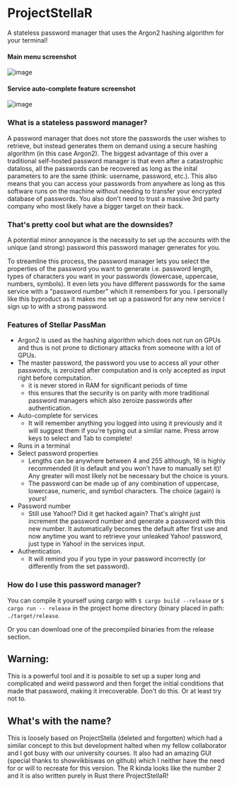 # ProjectStellaR
A stateless password manager that uses the Argon2 hashing algorithm for your terminal!

#### Main menu screenshot
![image](https://github.com/TheAbyssBr0/ProjectStellaR/assets/63530018/63198fc6-34b5-4ffd-979b-346559ebbb96)

#### Service auto-complete feature screenshot
![image](https://github.com/TheAbyssBr0/ProjectStellaR/assets/63530018/89d963ac-8119-4f80-8dc7-0a5762a7e5e6)



### What is a stateless password manager?
A password manager that does not store the passwords the user wishes to retrieve, but instead generates them on demand using a secure hashing algorithm (in this case Argon2). The biggest advantage of this over a traditional self-hosted password manager is that even after a catastrophic dataloss, all the passwords can be recovered as long as the inital parameters to are the same (think: username, password, etc.). This also means that you can access your passwords from anywhere as long as this software runs on the machine without needing to transfer your encrypted database of passwords. You also don't need to trust a massive 3rd party company who most likely have a bigger target on their back.

### That's pretty cool but what are the downsides?
A potential minor annoyance is the necessity to set up the accounts with the unique (and strong) password this password manager generates for you. 

To streamline this process, the password manager lets you select the properties of the password you want to generate i.e. password length, types of characters you want in your passwords (lowercase, uppercase, numbers, symbols). It even lets you have different passwords for the same service with a "password number" which it remembers for you. I personally like this byproduct as it makes me set up a password for any new service I sign up to with a strong password.

### Features of Stellar PassMan
* Argon2 is used as the hashing algorithm which does not run on GPUs and thus is not prone to dictionary attacks from someone with a lot of GPUs.
* The master password, the password you use to access all your other passwords, is zeroized after computation and is only accepted as input right before computation.
  - it is never stored in RAM for significant periods of time
  - this ensures that the security is on parity with more traditional password managers which also zeroize passwords after authentication.
* Auto-complete for services
  - It will remember anything you logged into using it previously and it will suggest them if you're typing out a similar name. Press arrow keys to select and Tab to complete!
* Runs in a terminal
* Select password properties
  - Lengths can be anywhere between 4 and 255 although, 16 is highly recommended (it is default and you won't have to manually set it)! Any greater will most likely not be necessary but the choice is yours.
  - The password can be made up of any combination of uppercase, lowercase, numeric, and symbol characters. The choice (again) is yours!
* Password number
  - Still use Yahoo!? Did it get hacked again? That's alright just increment the password number and generate a password with this new number. It automatically becomes the default after first use and now anytime you want to retrieve your unleaked Yahoo! password, just type in Yahoo! in the services input.
* Authentication.
  - It will remind you if you type in your password incorrectly (or differently from the set password). 

### How do I use this password manager?
You can compile it yourself using cargo with `$ cargo build --release` or `$ cargo run -- release` in the project home directory (binary placed in path: `./target/release`.

Or you can download one of the precompiled binaries from the release section.

## Warning:
This is a powerful tool and it is possible to set up a super long and complicated and weird password and then forget the initial conditions that made that password, making it irrecoverable. Don't do this. Or at least try not to.

## What's with the name?
This is loosely based on ProjectStella (deleted and forgotten) which had a similar concept to this but development halted when my fellow collaborator and I got busy with our university courses. It also had an amazing GUI (special thanks to showvikbiswas on github) which I neither have the need for or will to recreate for this version. The R kinda looks like the number 2 and it is also written purely in Rust there ProjectStellaR!

